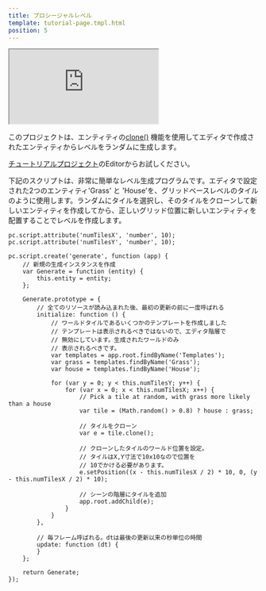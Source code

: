 ```yaml
---
title: プロシージャルレベル
template: tutorial-page.tmpl.html
position: 5
---
```


<iframe src="http://playcanv.as/p/1Q3MMsLj"></iframe>

このプロジェクトは、エンティティの[clone()][1] 機能を使用してエディタで作成されたエンティティからレベルをランダムに生成します。

[チュートリアルプロジェクト][2]のEditorからお試しください。

下記のスクリプトは、非常に簡単なレベル生成プログラムです。エディタで設定された2つのエンティティ'Grass' と 'House'を、グリッドベースレベルのタイルのように使用します。ランダムにタイルを選択し、そのタイルをクローンして新しいエンティティを作成してから、正しいグリッド位置に新しいエンティティを配置することでレベルを作成します。

~~~javascript~~~
pc.script.attribute('numTilesX', 'number', 10);
pc.script.attribute('numTilesY', 'number', 10);

pc.script.create('generate', function (app) {
    // 新規の生成インスタンスを作成
    var Generate = function (entity) {
        this.entity = entity;
    };

    Generate.prototype = {
        // 全てのリソースが読み込まれた後、最初の更新の前に一度呼ばれる
        initialize: function () {
            // ワールドタイルであるいくつかのテンプレートを作成しました
            // テンプレートは表示されるべきではないので、エディタ階層で
            // 無効にしています。生成されたワールドのみ
            // 表示されるべきです。
            var templates = app.root.findByName('Templates');
            var grass = templates.findByName('Grass');
            var house = templates.findByName('House');

            for (var y = 0; y < this.numTilesY; y++) {
                for (var x = 0; x < this.numTilesX; x++) {
                    // Pick a tile at random, with grass more likely than a house
                    var tile = (Math.random() > 0.8) ? house : grass;

                    // タイルをクローン
                    var e = tile.clone();

                    // クローンしたタイルのワールド位置を設定。
                    // タイルはX,Y寸法で10x10なので位置を
                    // 10でかける必要があります。
                    e.setPosition((x - this.numTilesX / 2) * 10, 0, (y - this.numTilesX / 2) * 10);

                    // シーンの階層にタイルを追加
                    app.root.addChild(e);
                }
            }
        },

        // 毎フレーム呼ばれる。dtは最後の更新以来の秒単位の時間
        update: function (dt) {
        }
    };

    return Generate;
});
~~~

[1]: http://developer.playcanvas.com/en/api/pc.Entity.html#clone
[2]: https://playcanvas.com/project/362225/overview/tutorial-procedural-levels

